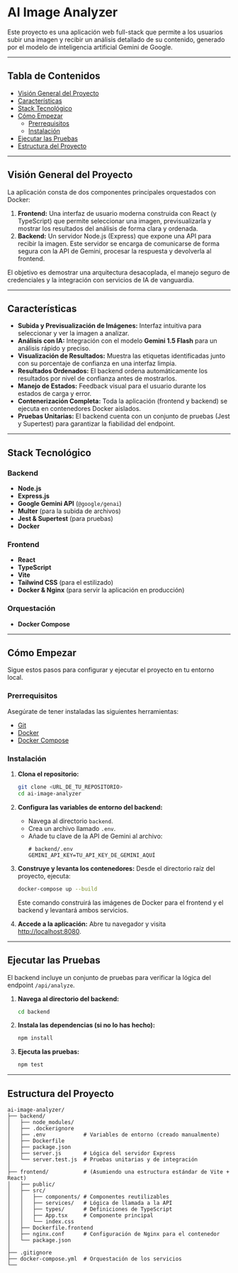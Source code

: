# AI Image Analyzer

Este proyecto es una aplicación web full-stack que permite a los usuarios subir una imagen y recibir un análisis detallado de su contenido, generado por el modelo de inteligencia artificial Gemini de Google.

---

## Tabla de Contenidos

- [Visión General del Proyecto](#-visión-general-del-proyecto)
- [Características](#-características)
- [Stack Tecnológico](#️-stack-tecnológico)
- [Cómo Empezar](#-cómo-empezar)
  - [Prerrequisitos](#prerrequisitos)
  - [Instalación](#instalación)
- [Ejecutar las Pruebas](#-ejecutar-las-pruebas)
- [Estructura del Proyecto](#-estructura-del-proyecto)

---

## Visión General del Proyecto

La aplicación consta de dos componentes principales orquestados con Docker:

1.  **Frontend:** Una interfaz de usuario moderna construida con React (y TypeScript) que permite seleccionar una imagen, previsualizarla y mostrar los resultados del análisis de forma clara y ordenada.
2.  **Backend:** Un servidor Node.js (Express) que expone una API para recibir la imagen. Este servidor se encarga de comunicarse de forma segura con la API de Gemini, procesar la respuesta y devolverla al frontend.

El objetivo es demostrar una arquitectura desacoplada, el manejo seguro de credenciales y la integración con servicios de IA de vanguardia.

---

## Características

- **Subida y Previsualización de Imágenes:** Interfaz intuitiva para seleccionar y ver la imagen a analizar.
- **Análisis con IA:** Integración con el modelo **Gemini 1.5 Flash** para un análisis rápido y preciso.
- **Visualización de Resultados:** Muestra las etiquetas identificadas junto con su porcentaje de confianza en una interfaz limpia.
- **Resultados Ordenados:** El backend ordena automáticamente los resultados por nivel de confianza antes de mostrarlos.
- **Manejo de Estados:** Feedback visual para el usuario durante los estados de carga y error.
- **Contenerización Completa:** Toda la aplicación (frontend y backend) se ejecuta en contenedores Docker aislados.
- **Pruebas Unitarias:** El backend cuenta con un conjunto de pruebas (Jest y Supertest) para garantizar la fiabilidad del endpoint.

---

## Stack Tecnológico

### Backend
- **Node.js**
- **Express.js**
- **Google Gemini API** (`@google/genai`)
- **Multer** (para la subida de archivos)
- **Jest & Supertest** (para pruebas)
- **Docker**

### Frontend
- **React**
- **TypeScript**
- **Vite**
- **Tailwind CSS** (para el estilizado)
- **Docker & Nginx** (para servir la aplicación en producción)

### Orquestación
- **Docker Compose**

---

## Cómo Empezar

Sigue estos pasos para configurar y ejecutar el proyecto en tu entorno local.

### Prerrequisitos

Asegúrate de tener instaladas las siguientes herramientas:
- [Git](https://git-scm.com/)
- [Docker](https://www.docker.com/products/docker-desktop/)
- [Docker Compose](https://docs.docker.com/compose/install/)

### Instalación

1.  **Clona el repositorio:**
    ```bash
    git clone <URL_DE_TU_REPOSITORIO>
    cd ai-image-analyzer
    ```

2.  **Configura las variables de entorno del backend:**
    - Navega al directorio `backend`.
    - Crea un archivo llamado `.env`.
    - Añade tu clave de la API de Gemini al archivo:
      ```env
      # backend/.env
      GEMINI_API_KEY=TU_API_KEY_DE_GEMINI_AQUÍ
      ```

3.  **Construye y levanta los contenedores:**
    Desde el directorio raíz del proyecto, ejecuta:
    ```bash
    docker-compose up --build
    ```
    Este comando construirá las imágenes de Docker para el frontend y el backend y levantará ambos servicios.

4.  **Accede a la aplicación:**
    Abre tu navegador y visita [http://localhost:8080](http://localhost:8080).

---

## Ejecutar las Pruebas

El backend incluye un conjunto de pruebas para verificar la lógica del endpoint `/api/analyze`.

1.  **Navega al directorio del backend:**
    ```bash
    cd backend
    ```

2.  **Instala las dependencias (si no lo has hecho):**
    ```bash
    npm install
    ```

3.  **Ejecuta las pruebas:**
    ```bash
    npm test
    ```

---

## Estructura del Proyecto

```
ai-image-analyzer/
├── backend/
│   ├── node_modules/
│   ├── .dockerignore
│   ├── .env            # Variables de entorno (creado manualmente)
│   ├── Dockerfile
│   ├── package.json
│   ├── server.js       # Lógica del servidor Express
│   └── server.test.js  # Pruebas unitarias y de integración
│
├── frontend/           # (Asumiendo una estructura estándar de Vite + React)
│   ├── public/
│   ├── src/
│   │   ├── components/ # Componentes reutilizables
│   │   ├── services/   # Lógica de llamada a la API
│   │   ├── types/      # Definiciones de TypeScript
│   │   ├── App.tsx     # Componente principal
│   │   └── index.css
│   ├── Dockerfile.frontend
│   ├── nginx.conf      # Configuración de Nginx para el contenedor
│   └── package.json
│
├── .gitignore
├── docker-compose.yml  # Orquestación de los servicios
└──
```
